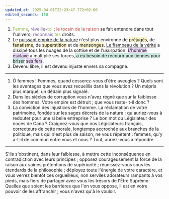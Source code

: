 ```yaml
---
updated_at: 2025-04-01T22:23:47.772+02:00
edited_seconds: 150
---
```

1. <font color="#9bbb59">Femme</font>, <font color="#8064a2">réveille</font>-<font color="#9bbb59">toi</font> ; <font color="#c0504d">le tocsin de la raison</font> se fait entendre dans tout l'univers; <font color="#8064a2">reconnais</font> <font color="#9bbb59">tes</font> droits. 
2. Le <u>puissant empire de la nature</u> n'est plus environné de <span style="background:rgba(240, 200, 0, 0.2)">préjugés</span>, de <span style="background:rgba(240, 200, 0, 0.2)">fanatisme</span>, de <span style="background:rgba(240, 200, 0, 0.2)">superstition</span> et de <span style="background:rgba(240, 200, 0, 0.2)">mensonges</span>. <u>Le flambeau de la vérité</u> a dissipé tous les nuages de la sottise et de l'usurpation. <span style="background:rgba(136, 49, 204, 0.2)">L'homme esclave</span> a multiplié ses forces,<span style="background:rgba(3, 135, 102, 0.2)"> a eu besoin de recourir aux tiennes pour briser</span> <span style="background:rgba(136, 49, 204, 0.2)">ses fers</span>. 
3. Devenu libre, il est devenu injuste envers sa compagne. 

<hr>

1. Ô femmes ! Femmes, quand cesserez-vous d'être aveugles ? Quels sont les avantages que vous avez recueillis dans la révolution ? Un mépris plus marqué, un dédain plus signalé. 
2. Dans les siècles de corruption vous n'avez régné que sur la faiblesse des hommes. Votre empire est détruit ; que vous reste- t-il donc ? 
3. La conviction des injustices de l'homme. La réclamation de votre patrimoine, fondée sur les sages décrets de la nature ; qu'auriez-vous à redouter pour une si belle entreprise ? Le bon mot du Législateur des noces de Cana ? Craignez-vous que nos Législateurs français, correcteurs de cette morale, longtemps accrochée aux branches de la politique, mais qui n'est plus de saison, ne vous répètent : femmes, qu'y a-t-il de commun entre vous et nous ? Tout, auriez-vous à répondre.

<hr>

S'ils s'obstinent, dans leur faiblesse, à mettre cette inconséquence en contradiction avec leurs principes ; opposez courageusement la force de la raison aux vaines prétentions de supériorité ; réunissez-vous sous les étendards de la philosophie ; déployez toute l'énergie de votre caractère, et vous verrez bientôt ces orgueilleux, non serviles adorateurs rampants à vos pieds, mais fiers de partager avec vous les trésors de l'Être Suprême. Quelles que soient les barrières que l'on vous oppose, il est en votre pouvoir de les affranchir ; vous n'avez qu'à le vouloir.
